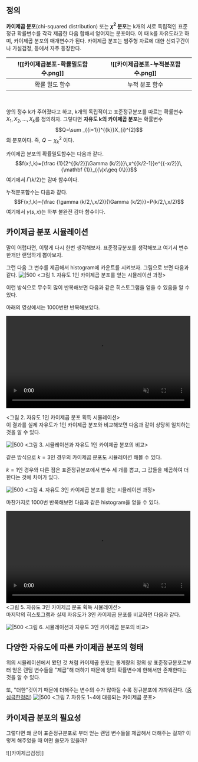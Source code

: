 ## 정의
**카이제곱 분포**(chi-squared distribution) 또는 **$\chi^2$ 분포**는 k개의 서로 독립적인 표준정규 확률변수를 각각 제곱한 다음 합해서 얻어지는 분포이다. 이 때 k를 자유도라고 하며, 카이제곱 분포의 매개변수가 된다. 카이제곱 분포는 범주형 자료에 대한 신뢰구간이나 가설검정, 등에서 자주 등장한다.

| ![[카이제곱분포-확률밀도함수.png\]] | ![[카이제곱분포-누적분포함수.png\]] |
|:-----------------------------------:|:-----------------------------------:|
|           확률 밀도 함수            |           누적 분포 함수            |
<br>

양의 정수 k가 주어졌다고 하고, k개의 독립적이고 표준정규분포를 따르는 확률변수 $X_1, X_2, ..., X_k$를 정의하자. 그렇다면 **자유도 k의 카이제곱 분포**는 확률변수 $$Q=\sum _{{i=1}}^{{k}}X_{i}^{2}$$ 의 분포이다. 즉, $Q\sim \chi _{k}^{2}$ 이다.

카이제곱 분포의 확률밀도함수는 다음과 같다.
$$f(x;\,k)={\frac {1}{2^{{k/2}}\Gamma (k/2)}}\,x^{{k/2-1}}e^{{-x/2}}\,{\mathbf {1}}_{{\{x\geq 0\}}}$$
여기에서 $\Gamma (k/2)$는 감마 함수이다.

누적분포함수는 다음과 같다.
$$F(x;\,k)={\frac {\gamma (k/2,\,x/2)}{\Gamma (k/2)}}=P(k/2,\,x/2)$$
여기에서 $\gamma (s,x)$는 하부 불완전 감마 함수이다.


## 카이제곱 분포 시뮬레이션
말이 어렵다면, 이렇게 다시 한번 생각해보자. 표준정규분포를 생각해보고 여기서 변수 한개만 랜덤하게 뽑아보자.

그런 다음 그 변수를 제곱해서 histogram에 카운트를 시켜보자. 그림으로 보면 다음과 같다.
![|500](https://raw.githubusercontent.com/angeloyeo/angeloyeo.github.io/master/pics/2021-12-13-chi_square/pic1.png)
<그림 1. 자유도 1인 카이제곱 분포를 얻는 시뮬레이션 과정>
<br>

이런 방식으로 무수히 많이 반복해보면 다음과 같은 히스토그램을 얻을 수 있음을 알 수 있다.

아래의 영상에서는 1000번만 반복해보았다.
<br>

<video width="500" src = "https://raw.githubusercontent.com/angeloyeo/angeloyeo.github.io/master/pics/2021-12-13-chi_square/pic2.mp4" loop autoplay controls muted >
</video>

<그림 2. 자유도 1인 카이제곱 분포 획득 시뮬레이션>
<br>
이 결과를 실제 자유도가 1인 카이제곱 분포와 비교해보면 다음과 같이 상당히 일치하는 것을 알 수 있다.

![|500](https://raw.githubusercontent.com/angeloyeo/angeloyeo.github.io/master/pics/2021-12-13-chi_square/pic3.png)
<그림 3. 시뮬레이션과 자유도 1인 카이제곱 분포의 비교>
<br>

같은 방식으로 $k=3$인 경우의 카이제곱 분포도 시뮬레이션 해볼 수 있다.

$k=1$인 경우와 다른 점은 표준정규분포에서 변수 세 개를 뽑고, 그 값들을 제곱하여 더한다는 것에 차이가 있다.

![|500](https://raw.githubusercontent.com/angeloyeo/angeloyeo.github.io/master/pics/2021-12-13-chi_square/pic4.png)
<그림 4. 자유도 3인 카이제곱 분포를 얻는 시뮬레이션 과정>
<br>

마찬가지로 1000번 반복해보면 다음과 같은 histogram을 얻을 수 있다.

<video width = "500" src="https://raw.githubusercontent.com/angeloyeo/angeloyeo.github.io/master/pics/2021-12-13-chi_square/pic5.mp4" loop autoplay controls muted></video>
<그림 5. 자유도 3인 카이제곱 분포 획득 시뮬레이션>
<br>
마지막의 히스토그램과 실제 자유도가 3인 카이제곱 분포를 비교하면 다음과 같다.

![|500](https://raw.githubusercontent.com/angeloyeo/angeloyeo.github.io/master/pics/2021-12-13-chi_square/pic6.png)
<그림 6. 시뮬레이션과 자유도 3인 카이제곱 분포의 비교>


## 다양한 자유도에 따른 카이제곱 분포의 형태
위의 시뮬레이션에서 봤던 것 처럼 카이제곱 분포는 통계량의 정의 상 표준정규분포로부터 얻은 랜덤 변수들을 "제곱"해 더하기 때문에 양의 확률변수에 한해서만 존재한다는 것을 알 수 있다.

또, "더한"것이기 때문에 더해주는 변수의 수가 많아질 수록 정규분포에 가까워진다. ([중심극한정리](https://angeloyeo.github.io/2020/09/15/CLT_meaning.html))
![|500](https://raw.githubusercontent.com/angeloyeo/angeloyeo.github.io/master/pics/2021-12-13-chi_square/pic7.png)
<그림 7. 자유도 1~4에 대응되는 카이제곱 분포>

## 카이제곱 분포의 필요성
그렇다면 왜 굳이 표준정규분포로 부터 얻는 랜덤 변수들을 제곱해서 더해주는 걸까? 이렇게 해주었을 때 어떤 쓸모가 있을까?

![[카이제곱검정]]
